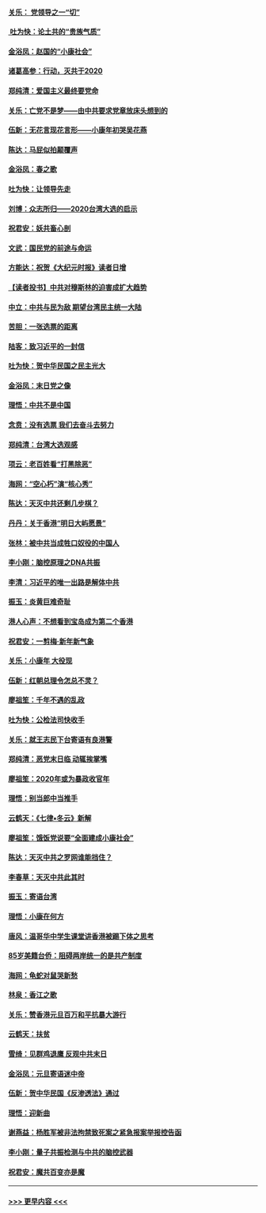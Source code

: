 #### [关乐： 党领导之一“切”](../pages/nsc993/n11804505.md?t=01192055) 
#### [ 吐为快：论土共的“贵族气质”](../pages/nsc993/n11804490.md?t=01192055) 
#### [金浴凤：赵国的“小康社会”](../pages/nsc993/n11804452.md?t=01192055) 
#### [诸葛高参：行动，灭共于2020](../pages/nsc993/n11804120.md?t=01192055) 
#### [郑纯清：爱国主义最终要党命](../pages/nsc993/n11802197.md?t=01192055) 
#### [关乐：亡党不是梦——由中共要求党章放床头想到的](../pages/nsc993/n11802156.md?t=01192055) 
#### [伍新：无花言现花言形——小康年初哭吴花燕](../pages/nsc993/n11800044.md?t=01192055) 
#### [陈达：马屁似拍颠覆声](../pages/nsc993/n11800010.md?t=01192055) 
#### [金浴凤：春之歌](../pages/nsc993/n11797687.md?t=01192055) 
#### [吐为快：让领导先走](../pages/nsc993/n11797512.md?t=01192055) 
#### [刘博：众志所归——2020台湾大选的启示](../pages/nsc993/n11796878.md?t=01192055) 
#### [祝君安：妖共畜心剖](../pages/nsc993/n11794273.md?t=01192055) 
#### [文武：国民党的前途与命运](../pages/nsc993/n11794198.md?t=01192055) 
#### [方能达：祝贺《大纪元时报》读者日增](../pages/nsc993/n11793807.md?t=01192055) 
#### [【读者投书】中共对穆斯林的迫害成扩大趋势](../pages/nsc993/n11791371.md?t=01192055) 
#### [中立：中共与民为敌 期望台湾民主统一大陆](../pages/nsc993/n11790392.md?t=01192055) 
#### [苦胆：一张选票的距离](../pages/nsc993/n11788914.md?t=01192055) 
#### [陆客：致习近平的一封信](../pages/nsc993/n11788867.md?t=01192055) 
#### [吐为快：贺中华民国之民主光大](../pages/nsc993/n11788618.md?t=01192055) 
#### [金浴凤：末日党之像](../pages/nsc993/n11787475.md?t=01192055) 
#### [理悟：中共不是中国](../pages/nsc993/n11787463.md?t=01192055) 
#### [念贲：没有选票  我们去奋斗去努力](../pages/nsc993/n11787398.md?t=01192055) 
#### [郑纯清：台湾大选观感](../pages/nsc993/n11786210.md?t=01192055) 
#### [项云：老百姓看“打黑除恶”](../pages/nsc993/n11785398.md?t=01192055) 
#### [海网：“空心朽”演“核心秀”](../pages/nsc993/n11783874.md?t=01192055) 
#### [陈达：天灭中共还剩几步棋？](../pages/nsc993/n11783719.md?t=01192055) 
#### [丹丹：关于香港“明日大屿愿景”](../pages/nsc993/n11783273.md?t=01192055) 
#### [张林：被中共当成牲口奴役的中国人](../pages/nsc993/n11782397.md?t=01192055) 
#### [李小刚：脑控原理之DNA共振](../pages/nsc993/n11780962.md?t=01192055) 
#### [李清：习近平的唯一出路是解体中共](../pages/nsc993/n11780866.md?t=01192055) 
#### [振玉：炎黄巨难奇耻](../pages/nsc993/n11779632.md?t=01192055) 
#### [港人心声：不想看到宝岛成为第二个香港](../pages/nsc993/n11778817.md?t=01192055) 
#### [祝君安：一剪梅‧新年新气象](../pages/nsc993/n11776340.md?t=01192055) 
#### [关乐：小康年 大役现](../pages/nsc993/n11774213.md?t=01192055) 
#### [伍新：红朝总理令怎总不灵？](../pages/nsc993/n11770813.md?t=01192055) 
#### [廖祖笙：千年不遇的乱政](../pages/nsc993/n11770373.md?t=01192055) 
#### [吐为快：公检法司快收手](../pages/nsc993/n11770359.md?t=01192055) 
#### [关乐：就王志民下台寄语有良港警](../pages/nsc993/n11769903.md?t=01192055) 
#### [郑纯清：恶党末日临 动辄挨掌嘴](../pages/nsc993/n11769356.md?t=01192055) 
#### [廖祖笙：2020年或为暴政收官年](../pages/nsc993/n11768216.md?t=01192055) 
#### [理悟：别当郎中当推手](../pages/nsc993/n11768243.md?t=01192055) 
#### [云鹤天：《七律▪冬云》新解](../pages/nsc993/n11768204.md?t=01192055) 
#### [廖祖笙：饿饭党说要“全面建成小康社会”](../pages/nsc993/n11767482.md?t=01192055) 
#### [陈达：天灭中共之罗网谁能挡住？](../pages/nsc993/n11767465.md?t=01192055) 
#### [李春草：天灭中共此其时](../pages/nsc993/n11767452.md?t=01192055) 
#### [振玉：寄语台湾](../pages/nsc993/n11767432.md?t=01192055) 
#### [理悟：小康在何方](../pages/nsc993/n11767394.md?t=01192055) 
#### [唐风：温哥华中学生课堂讲香港被踢下体之思考](../pages/nsc993/n11766848.md?t=01192055) 
#### [85岁美籍台侨：阻碍两岸统一的是共产制度](../pages/nsc993/n11765043.md?t=01192055) 
#### [海网：龟蛇对鼠哭新愁](../pages/nsc993/n11764895.md?t=01192055) 
#### [林泉：香江之歌](../pages/nsc993/n11764415.md?t=01192055) 
#### [关乐：赞香港元旦百万和平抗暴大游行](../pages/nsc993/n11764382.md?t=01192055) 
#### [云鹤天：扶贫](../pages/nsc993/n11764245.md?t=01192055) 
#### [雪绮：见群鸡退鹰  反观中共末日](../pages/nsc993/n11762112.md?t=01192055) 
#### [金浴凤：元旦寄语迷中帝](../pages/nsc993/n11761788.md?t=01192055) 
#### [伍新：贺中华民国《反渗透法》通过](../pages/nsc993/n11761994.md?t=01192055) 
#### [理悟：迎新曲](../pages/nsc993/n11761152.md?t=01192055) 
#### [谢燕益：杨胜军被非法拘禁致死案之紧急报案举报控告函](../pages/nsc993/n11756134.md?t=01192055) 
#### [李小刚：量子共振检测与中共的脑控武器](../pages/nsc993/n11754518.md?t=01192055) 
#### [祝君安：魔共百变亦是魔](../pages/nsc993/n11754469.md?t=01192055) 

----
#### [ >>> 更早内容 <<< ](../indexes/nsc993-earlier.md)
